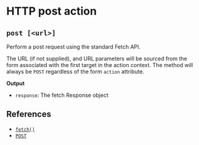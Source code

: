 # HTTP post action

## `post [<url>]`

Perform a post request using the standard Fetch API.

The URL (if not supplied), and URL parameters will be sourced from the form
associated with the first target in the action context. The method will always
be `POST` regardless of the form `action` attribute.

**Output**

- `response`: The fetch Response object

## References

- [`fetch()`](https://developer.mozilla.org/docs/Web/API/Window/fetch)
- [`POST`](https://developer.mozilla.org/docs/Web/HTTP/Reference/Methods/POST)
